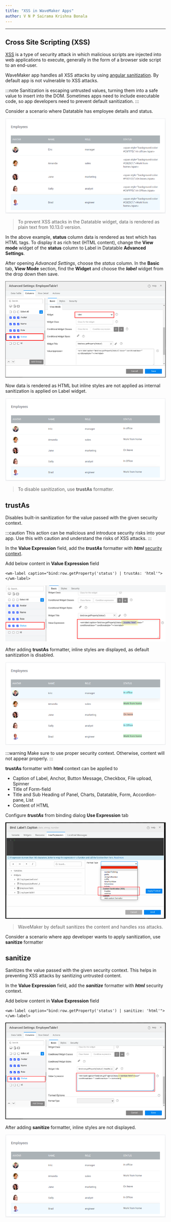 ```yaml
---
title: "XSS in WaveMaker Apps"
author: V N P Sairama Krishna Bonala
---
```

---

## Cross Site Scripting (XSS)
[XSS](https://owasp.org/www-community/attacks/xss/) is a type of security attack in which malicious scripts are injected into web applications to execute, generally in the form of a browser side script to an end-user.

WaveMaker app handles all XSS attacks by using [angular sanitization](https://angular.io/api/platform-browser/DomSanitizer). By default app is not vulnerable to XSS attacks.

<!-- truncate -->

:::note
Sanitization is escaping untrusted values, turning them into a safe value to insert into the DOM. Sometimes apps need to include executable code, so app developers need to prevent default sanitization.
:::

Consider a scenario where Datatable has employee details and status. 

[![](/learn/assets/xss_datatable1.png)](/learn/assets/xss_datatable1.png)

> To prevent XSS attacks in the Datatable widget, data is rendered as plain text from 10.13.0 version. 

In the above example, **status** column data is rendered as text which has HTML tags. To display it as rich text (HTML content), change the **View mode** widget of the **status** column to Label in Datatable **Advanced Settings**.

After opening *Advanced Settings*, choose the *status* column. In the **Basic** tab, **View Mode** section, find the **Widget** and choose the ***label*** widget from the drop down then save.

[![](/learn/assets/xss_datatable3.png)](/learn/assets/xss_datatable3.png)

Now data is rendered as HTML but inline styles are not applied as internal sanitization is applied on Label widget. 

[![](/learn/assets/xss_datatable2.png)](/learn/assets/xss_datatable2.png)

> To disable sanitization, use **trustAs** formatter. 

## trustAs
Disables built-in sanitization for the value passed with the given security context. 

:::caution
This action can be malicious and introduce security risks into your app. Use this with caution and understand the risks of XSS attacks.
:::

In the **Value Expression** field, add the ***trustAs*** formatter with ***html*** [security context](https://angular.io/guide/security#sanitization-and-security-contexts).

Add below content in **Value Expression** field
```
<wm-label caption="bind:row.getProperty('status') | trustAs: 'html'"></wm-label>
```

[![](/learn/assets/xss_datatable4.png)](/learn/assets/xss_datatable4.png)

After adding **trustAs** formatter, inline styles are displayed, as default sanitization is disabled.

[![](/learn/assets/xss_datatable5.png)](/learn/assets/xss_datatable5.png)

:::warning
Make sure to use proper security context. Otherwise, content will not appear properly.
:::


**trustAs** formatter with **html** context can be applied to 
- Caption of Label, Anchor, Button Message, Checkbox, File upload, Spinner  
- Title of Form-field
- Title and Sub Heading of Panel, Charts, Datatable, Form, Accordion-pane, List
- Content of HTML

Configure ***trustAs*** from binding dialog **Use Expression** tab

[![](/learn/assets/xss_datatable7.png)](/learn/assets/xss_datatable7.png)



> WaveMaker by default sanitizes the content and handles xss attacks. 

Consider a scenario where app developer wants to apply sanitization, use **sanitize** formatter

## sanitize
Sanitizes the value passed with the given security context. This helps in preventing XSS attacks by sanitizing untrusted content.

In the **Value Expression** field, add the ***sanitize*** formatter with ***html*** security context.

Add below content in **Value Expression** field
```
<wm-label caption="bind:row.getProperty('status') | sanitize: 'html'"></wm-label>
```

[![](/learn/assets/xss_datatable6.png)](/learn/assets/xss_datatable6.png)

After adding **sanitize** formatter, inline styles are not displayed.

[![](/learn/assets/xss_datatable2.png)](/learn/assets/xss_datatable2.png)
